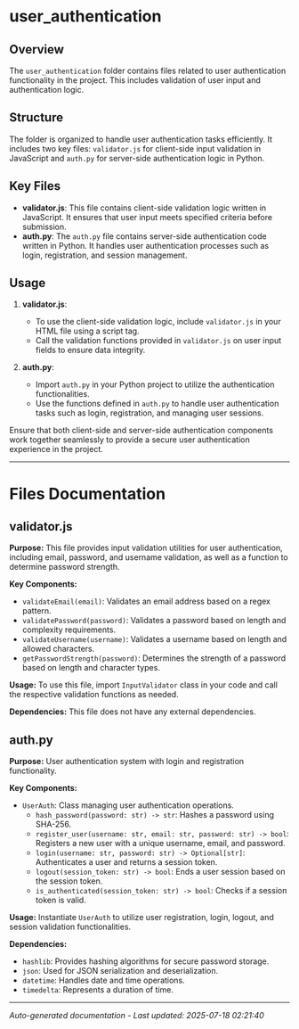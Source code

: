 # user_authentication

## Overview
The `user_authentication` folder contains files related to user authentication functionality in the project. This includes validation of user input and authentication logic.

## Structure
The folder is organized to handle user authentication tasks efficiently. It includes two key files: `validator.js` for client-side input validation in JavaScript and `auth.py` for server-side authentication logic in Python.

## Key Files
- **validator.js**: This file contains client-side validation logic written in JavaScript. It ensures that user input meets specified criteria before submission.
- **auth.py**: The `auth.py` file contains server-side authentication code written in Python. It handles user authentication processes such as login, registration, and session management.

## Usage
1. **validator.js**:
   - To use the client-side validation logic, include `validator.js` in your HTML file using a script tag.
   - Call the validation functions provided in `validator.js` on user input fields to ensure data integrity.

2. **auth.py**:
   - Import `auth.py` in your Python project to utilize the authentication functionalities.
   - Use the functions defined in `auth.py` to handle user authentication tasks such as login, registration, and managing user sessions.

Ensure that both client-side and server-side authentication components work together seamlessly to provide a secure user authentication experience in the project.

---

# Files Documentation

## validator.js

**Purpose:** This file provides input validation utilities for user authentication, including email, password, and username validation, as well as a function to determine password strength.

**Key Components:**
- `validateEmail(email)`: Validates an email address based on a regex pattern.
- `validatePassword(password)`: Validates a password based on length and complexity requirements.
- `validateUsername(username)`: Validates a username based on length and allowed characters.
- `getPasswordStrength(password)`: Determines the strength of a password based on length and character types.

**Usage:** To use this file, import `InputValidator` class in your code and call the respective validation functions as needed.

**Dependencies:** This file does not have any external dependencies.

## auth.py

**Purpose:** User authentication system with login and registration functionality.

**Key Components:**
- `UserAuth`: Class managing user authentication operations.
  - `hash_password(password: str) -> str`: Hashes a password using SHA-256.
  - `register_user(username: str, email: str, password: str) -> bool`: Registers a new user with a unique username, email, and password.
  - `login(username: str, password: str) -> Optional[str]`: Authenticates a user and returns a session token.
  - `logout(session_token: str) -> bool`: Ends a user session based on the session token.
  - `is_authenticated(session_token: str) -> bool`: Checks if a session token is valid.

**Usage:** Instantiate `UserAuth` to utilize user registration, login, logout, and session validation functionalities.

**Dependencies:**
- `hashlib`: Provides hashing algorithms for secure password storage.
- `json`: Used for JSON serialization and deserialization.
- `datetime`: Handles date and time operations.
- `timedelta`: Represents a duration of time.

---
*Auto-generated documentation - Last updated: 2025-07-18 02:21:40*
